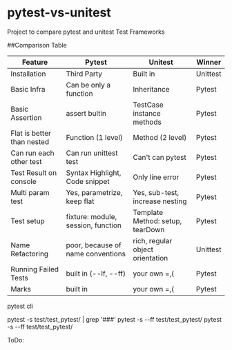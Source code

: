 # pytest-vs-unitest
Project to compare pytest and unitest Test Frameworks

##Comparison Table

| Feature                    | Pytest                             | Unitest                          | Winner   |
|----------------------------|------------------------------------|----------------------------------|----------|
| Installation               | Third Party                        | Built in                         | Unittest |
| Basic Infra                | Can be only a function             | Inheritance                      | Pytest   |
| Basic Assertion            | assert bultin                      | TestCase instance methods        | Pytest   |
| Flat is better than nested | Function (1 level)                 | Method (2 level)                 | Pytest   |
| Can run each other test    | Can run unittest test              | Can't can pytest                 | Pytest   |
| Test Result on console     | Syntax Highlight, Code snippet     | Only line error                  | Pytest   |
| Multi param test           | Yes, parametrize, keep flat        | Yes, sub-test, increase nesting  | Pytest   |
| Test setup                 | fixture: module, session, function | Template Method: setup, tearDown | Pytest   |
| Name Refactoring           | poor, because of name conventions  | rich, regular object orientation | Unittest |
| Running Failed Tests       | built in (--lf, --ff)              | your own =,(                     | Pytest   |
| Marks                      | built in                           | your own =,(                     | Pytest   |

pytest cli

pytest -s test/test_pytest/ | grep '###'
pytest -s --ff test/test_pytest/
pytest -s --ff test/test_pytest/

ToDo:
